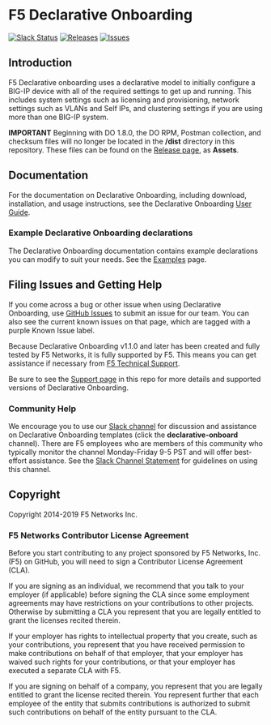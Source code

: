 # F5 Declarative Onboarding

[![Slack Status](https://f5cloudsolutions.herokuapp.com/badge.svg)](https://f5cloudsolutions.herokuapp.com)
[![Releases](https://img.shields.io/github/release/F5Networks/f5-declarative-onboarding.svg)](https://github.com/F5Networks/f5-declarative-onboarding/releases)
[![Issues](https://img.shields.io/github/issues/F5Networks/f5-declarative-onboarding.svg)](https://github.com/F5Networks/f5-declarative-onboarding/issues)

## Introduction
F5 Declarative onboarding uses a declarative model to initially configure a BIG-IP device with all of the required settings to get up and running.  This includes system settings such as licensing and provisioning, network settings such as VLANs and Self IPs, and clustering settings if you are using more than one BIG-IP system.

**IMPORTANT** Beginning with DO 1.8.0, the DO RPM, Postman collection, and checksum files will no longer be located in the **/dist** directory in this repository.  These files can be found on the [Release page](https://github.com/F5Networks/f5-declarative-onboarding/releases), as **Assets**.

## Documentation
For the documentation on Declarative Onboarding, including download, installation, and usage instructions, see the Declarative Onboarding [User Guide](https://clouddocs.f5.com/products/extensions/f5-declarative-onboarding/latest).

### Example Declarative Onboarding declarations
The Declarative Onboarding documentation contains example declarations you can modify to suit your needs.  See the [Examples](https://clouddocs.f5.com/products/extensions/f5-declarative-onboarding/latest/examples.html) page.

## Filing Issues and Getting Help
If you come across a bug or other issue when using Declarative Onboarding, use [GitHub Issues](https://github.com/F5Networks/f5-declarative-onboarding/issues) to submit an issue for our team.  You can also see the current known issues on that page, which are tagged with a purple Known Issue label.

Because Declarative Onboarding v1.1.0 and later has been created and fully tested by F5 Networks, it is fully supported by F5. This means you can get assistance if necessary from [F5 Technical Support](https://support.f5.com/csp/article/K25327565).  

Be sure to see the [Support page](SUPPORT.md) in this repo for more details and supported versions of Declarative Onboarding.  

### Community Help
We encourage you to use our [Slack channel](https://f5cloudsolutions.herokuapp.com) for discussion and assistance on Declarative Onboarding templates (click the **declarative-onboard** channel). There are F5 employees who are members of this community who typically monitor the channel Monday-Friday 9-5 PST and will offer best-effort assistance. See the [Slack Channel Statement](slack-channel-statement.md) for guidelines on using this channel.

## Copyright

Copyright 2014-2019 F5 Networks Inc.


### F5 Networks Contributor License Agreement

Before you start contributing to any project sponsored by F5 Networks, Inc. (F5) on GitHub, you will need to sign a Contributor License Agreement (CLA).

If you are signing as an individual, we recommend that you talk to your employer (if applicable) before signing the CLA since some employment agreements may have restrictions on your contributions to other projects. Otherwise by submitting a CLA you represent that you are legally entitled to grant the licenses recited therein.

If your employer has rights to intellectual property that you create, such as your contributions, you represent that you have received permission to make contributions on behalf of that employer, that your employer has waived such rights for your contributions, or that your employer has executed a separate CLA with F5.

If you are signing on behalf of a company, you represent that you are legally entitled to grant the license recited therein. You represent further that each employee of the entity that submits contributions is authorized to submit such contributions on behalf of the entity pursuant to the CLA.



